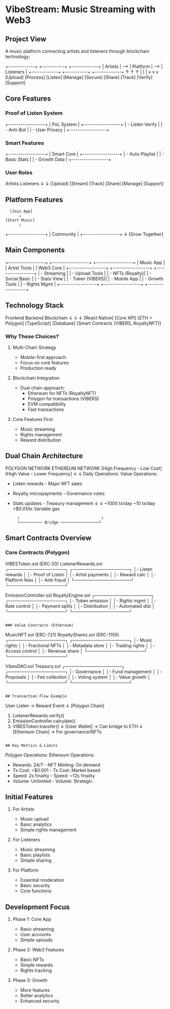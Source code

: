 # VibeStream: Music Streaming with Web3

## Project View

A music platform connecting artists and listeners through blockchain technology:

+-------------+     +-----------+     +-------------+
|   Artists   | --> | Platform  | --> |  Listeners  |
+-------------+     +-----------+     +-------------+
      ↑                  ↑                  ↑
      |                  |                  |
      v                  v                  v
   [Upload]         [Process]         [Listen]
   [Manage]         [Secure]          [Share]
   [Track]          [Verify]          [Support]

## Core Features

### Proof of Listen System

+------------------+
|   PoL System    |
+------------------+
| - Listen Verify |
| - Anti-Bot      |
| - User Privacy  |
+------------------+

### Smart Features

+------------------+
|   Smart Core    |
+------------------+
| - Auto Playlist |
| - Basic Stats   |
| - Growth Data   |
+------------------+

### User Roles

Artists                  Listeners
   ↓                        ↓
[Upload]               [Stream]
[Track]                [Share]
[Manage]               [Support]

## Platform Features

      [Join App]
          ↓
    [Start Music]
          ↓
+------------------+
|    Community    |
+------------------+
          ↓
    [Grow Together]

## Main Components

+------------------+     +------------------+     +------------------+
|  Music App       |     |  Artist Tools    |     |  Web3 Core      |
+------------------+     +------------------+     +------------------+
| - Streaming      |     | - Upload Tools   |     | - NFTs (Royalty)|
| - Social Basic   |     | - Stats View     |     | - Token (VIBERS)|
| - Mobile App     |     | - Growth Tools   |     | - Rights Mgmt   |
+------------------+     +------------------+     +------------------+

## Technology Stack

Frontend                 Backend                  Blockchain
   ↓                       ↓                         ↓
[React Native]         [Core API]              [ETH + Polygon]
[TypeScript]          [Database]              [Smart Contracts
                                              (VIBERS, RoyaltyNFT)]

### Why These Choices?

1. Multi-Chain Strategy
   - Mobile-first approach
   - Focus on core features
   - Production ready

2. Blockchain Integration
   - Dual chain approach:
     * Ethereum for NFTs (RoyaltyNFT)
     * Polygon for transactions (VIBERS)
     * EVM compatibility
     * Fast transactions

3. Core Features First
   - Music streaming
   - Rights management
   - Reward distribution

## Dual Chain Architecture

POLYGON NETWORK                    ETHEREUM NETWORK
[High Frequency - Low Cost]        [High Value - Lower Frequency]
        ↓                                    ↓
Daily Operations:                  Value Operations:
- Listen rewards                   - Major NFT sales
- Royalty micropayments           - Governance votes
- Stats updates                   - Treasury management
        ↓                                    ↓
    ~1000 tx/day                      ~10 tx/day
    <$0.01/tx                         Variable gas

        ↑                                    ↑
        └────────── Bridge ─────────────────┘


## Smart Contracts Overview

### Core Contracts (Polygon)

VIBESToken.sol (ERC-20)           ListenerRewards.sol
┌──────────────────┐              ┌──────────────────┐
│- Listen rewards  │              │- Proof of Listen │
│- Artist payments │              │- Reward calc     │
│- Platform fees   │              │- Anti-fraud      │
└──────────────────┘              └──────────────────┘

EmissionController.sol            RoyaltyEngine.sol
┌──────────────────┐              ┌──────────────────┐
│- Token emission  │              │- Rights mgmt     │
│- Rate control   │              │- Payment splits  │
│- Distribution   │              │- Automated dist  │
└──────────────────┘              └──────────────────┘
```

### Value Contracts (Ethereum)
```
MusicNFT.sol (ERC-721)            RoyaltyShares.sol (ERC-1155)
┌──────────────────┐              ┌──────────────────┐
│- Music rights    │              │- Fractional NFTs │
│- Metadata store  │              │- Trading rights  │
│- Access control  │              │- Revenue share   │
└──────────────────┘              └──────────────────┘

VibesDAO.sol                      Treasury.sol
┌──────────────────┐              ┌──────────────────┐
│- Governance      │              │- Fund management │
│- Proposals      │              │- Fee collection  │
│- Voting system  │              │- Value growth    │
└──────────────────┘              └──────────────────┘
```

## Transaction Flow Example

```
User Listen -> Reward Event
     ↓
[Polygon Chain]
1. ListenerRewards.verify()
2. EmissionController.calculate()
3. VIBESToken.transfer()
     ↓
[User Wallet] → Can bridge to ETH
     ↓
[Ethereum Chain] → For governance/NFTs
```

## Key Metrics & Limits

```
Polygon Operations:               Ethereum Operations:
- Rewards: 24/7                  - NFT Minting: On demand
- Tx Cost: ~$0.001              - Tx Cost: Market based
- Speed: 2s finality            - Speed: ~12s finality
- Volume: Unlimited             - Volume: Strategic

## Initial Features

1. For Artists
   - Music upload
   - Basic analytics
   - Simple rights management

2. For Listeners
   - Music streaming
   - Basic playlists
   - Simple sharing

3. For Platform
   - Essential moderation
   - Basic security
   - Core functions

## Development Focus

1. Phase 1: Core App
   - Basic streaming
   - User accounts
   - Simple uploads

2. Phase 2: Web3 Features
   - Basic NFTs
   - Simple rewards
   - Rights tracking

3. Phase 3: Growth
   - More features
   - Better analytics
   - Enhanced security 